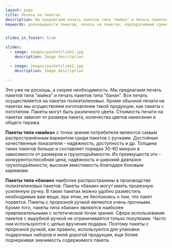 ```yaml
---
layout: page
title: Печать на пакетах
description: Мы предлагаем печать пакетов типа "майка" и печать пакетов типа "банан". Вся печать осуществляется на пакетах полиэтиленовых. Стоимость печати на пакетах зависит от размера пакета, количества цветов нанесения и общего тиража. 
keywords: разновидности пакетов, печать на пакетах, корпоративный сувенир, пакеты майка, пакеты банан,  печать логотипа на пакете. 


slides_in_footer: true

slides:
  - image: images/packetslide1.jpg
    description: Image description

  - image: images/packetslide2.jpg
    description: Image description

---
```



 Это уже не роскошь, а скорее необходимость. Мы предлагаем печать пакетов типа "майка" и печать пакетов типа "банан". Вся печать осуществляется на пакетах полиэтиленовых. Кроме обычной печати на пакетах мы осуществляем изготовление такой продукции, как пакеты с логотипом. Пакеты могут быть различного цвета. Стоимость печати на пакетах зависит от размера пакета, количества цветов нанесения и общего тиража. 


**Пакеты типа «майка»** с точки зрения потребителя являются самым распространённым вариантом среди пакетов с ручками. Достойные качественные показатели - надёжность, доступность и др. Толщина таких пакетов больше и составляет порядка 30-60 микрон в зависимости от размеров и грузоподъёмности. Из преимуществ это - конкурентоспособная цена, надёжность и широкий диапазон грузоподъёмности, высокая вместимость благодаря боковым карманам.

**Пакеты типа «банан»** наиболее распространены в производстве полиэтиленовых пакетов. Пакеты «банан» могут иметь прорезную усиленную ручку. В таких пакетах можно удобно разместить необходимые вам вещи, при этом, не беспокоясь о том, что пакет порвется. Пакеты с прорезной ручкой являются очень прочными. Кроме того, пакеты типа «банан» являются наиболее привлекательными с эстетической точки зрения. Сфера использования пакетов с вырубной ручкой не ограничивается только покупками. Часто они используются с целью вручения подарка. Поэтому пакеты с прорезной ручкой, как правило, используются для упаковки подарочных наборов и иной дорогой продукции, еще более подчеркивая значимость содержимого пакета. 


